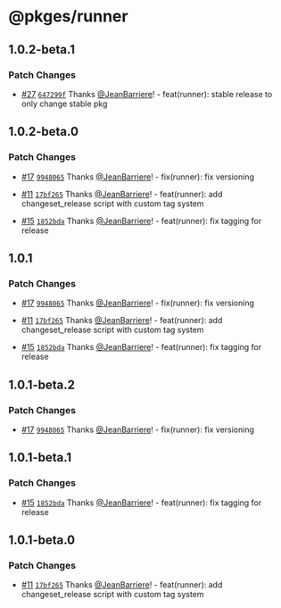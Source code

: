 # @pkges/runner

## 1.0.2-beta.1

### Patch Changes

- [#27](https://github.com/JeanBarriere/turbo-changeset-monorepo/pull/27) [`647299f`](https://github.com/JeanBarriere/turbo-changeset-monorepo/commit/647299f537b706fea504afa7c8aa15646ef61c1f) Thanks [@JeanBarriere](https://github.com/JeanBarriere)! - feat(runner): stable release to only change stable pkg

## 1.0.2-beta.0

### Patch Changes

- [#17](https://github.com/JeanBarriere/turbo-changeset-monorepo/pull/17) [`9948065`](https://github.com/JeanBarriere/turbo-changeset-monorepo/commit/99480656bf27889a9abae7b7618300445d232b66) Thanks [@JeanBarriere](https://github.com/JeanBarriere)! - fix(runner): fix versioning

- [#11](https://github.com/JeanBarriere/turbo-changeset-monorepo/pull/11) [`17bf265`](https://github.com/JeanBarriere/turbo-changeset-monorepo/commit/17bf265333d54e62cf5d9d2efa8bffde1e9066b4) Thanks [@JeanBarriere](https://github.com/JeanBarriere)! - feat(runner): add changeset_release script with custom tag system

- [#15](https://github.com/JeanBarriere/turbo-changeset-monorepo/pull/15) [`1852bda`](https://github.com/JeanBarriere/turbo-changeset-monorepo/commit/1852bdae010a07a3ce4d984e25c72fa9f3c0949b) Thanks [@JeanBarriere](https://github.com/JeanBarriere)! - feat(runner): fix tagging for release

## 1.0.1

### Patch Changes

- [#17](https://github.com/JeanBarriere/turbo-changeset-monorepo/pull/17) [`9948065`](https://github.com/JeanBarriere/turbo-changeset-monorepo/commit/99480656bf27889a9abae7b7618300445d232b66) Thanks [@JeanBarriere](https://github.com/JeanBarriere)! - fix(runner): fix versioning

- [#11](https://github.com/JeanBarriere/turbo-changeset-monorepo/pull/11) [`17bf265`](https://github.com/JeanBarriere/turbo-changeset-monorepo/commit/17bf265333d54e62cf5d9d2efa8bffde1e9066b4) Thanks [@JeanBarriere](https://github.com/JeanBarriere)! - feat(runner): add changeset_release script with custom tag system

- [#15](https://github.com/JeanBarriere/turbo-changeset-monorepo/pull/15) [`1852bda`](https://github.com/JeanBarriere/turbo-changeset-monorepo/commit/1852bdae010a07a3ce4d984e25c72fa9f3c0949b) Thanks [@JeanBarriere](https://github.com/JeanBarriere)! - feat(runner): fix tagging for release

## 1.0.1-beta.2

### Patch Changes

- [#17](https://github.com/JeanBarriere/turbo-changeset-monorepo/pull/17) [`9948065`](https://github.com/JeanBarriere/turbo-changeset-monorepo/commit/99480656bf27889a9abae7b7618300445d232b66) Thanks [@JeanBarriere](https://github.com/JeanBarriere)! - fix(runner): fix versioning

## 1.0.1-beta.1

### Patch Changes

- [#15](https://github.com/JeanBarriere/turbo-changeset-monorepo/pull/15) [`1852bda`](https://github.com/JeanBarriere/turbo-changeset-monorepo/commit/1852bdae010a07a3ce4d984e25c72fa9f3c0949b) Thanks [@JeanBarriere](https://github.com/JeanBarriere)! - feat(runner): fix tagging for release

## 1.0.1-beta.0

### Patch Changes

- [#11](https://github.com/JeanBarriere/turbo-changeset-monorepo/pull/11) [`17bf265`](https://github.com/JeanBarriere/turbo-changeset-monorepo/commit/17bf265333d54e62cf5d9d2efa8bffde1e9066b4) Thanks [@JeanBarriere](https://github.com/JeanBarriere)! - feat(runner): add changeset_release script with custom tag system
